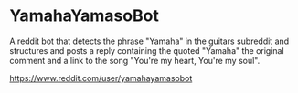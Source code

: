 # YamahaYamasoBot
A reddit bot that detects the phrase "Yamaha" in the guitars subreddit and structures and posts a reply containing the quoted "Yamaha" the original comment and a link to the song "You're my heart, You're my soul".

https://www.reddit.com/user/yamahayamasobot
